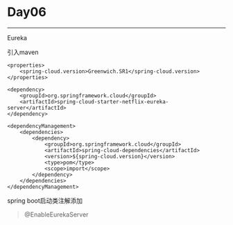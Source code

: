 # Day06

----

Eureka

引入maven

```
<properties>
    <spring-cloud.version>Greenwich.SR1</spring-cloud.version>
</properties>
```

```    &lt;dependencyManagement&gt;
<dependency>
    <groupId>org.springframework.cloud</groupId>
    <artifactId>spring-cloud-starter-netflix-eureka-server</artifactId>
</dependency>
```

```
<dependencyManagement>
    <dependencies>
        <dependency>
            <groupId>org.springframework.cloud</groupId>
            <artifactId>spring-cloud-dependencies</artifactId>
            <version>${spring-cloud.version}</version>
            <type>pom</type>
            <scope>import</scope>
        </dependency>
    </dependencies>
</dependencyManagement>
```

spring boot启动类注解添加
>@EnableEurekaServer

